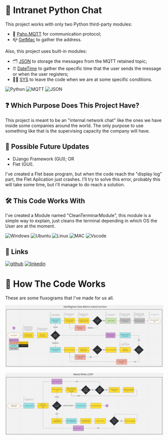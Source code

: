 # 💬 Intranet Python Chat 
This project works with only two Python third-party modules:

- 📨 [Paho.MQTT](https://eclipse.dev/paho/files/paho.mqtt.python/html/client.html) for communication protocol;
- 📪 [GetMac](https://pypi.org/project/getmac/) to gather the address.

Also, this project uses built-in modules:
- 🗂️ [JSON](https://python.readthedocs.io/en/v2.7.2/library/json.html) to storage the messages from the MQTT retained topic;
- ⏰ [DateTime](https://docs.python.org/3/library/datetime.html) to gather the specific time that the user sends the message or when the user registers;
- 🧑‍💻 [SYS](https://docs.python.org/3/library/sys.html) to leave the code when we are at some specific conditions.

![Python](https://img.shields.io/badge/python-3670A0?style=for-the-badge&logo=python&logoColor=ffdd54)
![MQTT](https://img.shields.io/badge/mqtt-5e5086?style=for-the-badge&logo=MQTT&logoColor=white)
![JSON](https://img.shields.io/badge/JSON-F7DF1E?style=for-the-badge&logo=JSON&logoColor=black)

## ❓ Which Purpose Does This Project Have?
This project is meant to be an "internal network chat" like the ones we have inside some companies around the world. The only purpose to use something like that is the supervising capacity the company will have.

## 🔄 Possible Future Updates
- DJango Framework (GUI); OR
- Flet (GUI).

I've created a Flet base program, but when the code reach the "display log" part, the Flet Aplication just crashes. I'll try to solve this error, probably this will take some time, but i'll manage to do reach a solution.

## 🛠️ This Code Works With
I've created a Module named "CleanTerminarModule", this module is a simple way to explain, just cleans the terminal depending in which OS the User are at the moment.

![Windows](https://img.shields.io/badge/Windows-000?style=for-the-badge&logo=windows&logoColor=2CA5E0)
![Ubuntu](https://img.shields.io/badge/Ubuntu-35495E?style=for-the-badge&logo=ubuntu&logoColor=2CA5E0)
![Linux](https://img.shields.io/badge/Linux-000?style=for-the-badge&logo=linux&logoColor=FCC624)
![MAC](https://img.shields.io/badge/MAC-FFFFFF?style=for-the-badge&logo=APPLE&logoColor=black)
![Vscode](https://img.shields.io/badge/Vscode-007ACC?style=for-the-badge&logo=visual-studio-code&logoColor=white)

## 🔗 Links
[![github](https://img.shields.io/badge/github-000?style=for-the-badge&logo=github&logoColor=white)](https://github.com/VicourtBitt)
[![linkedin](https://img.shields.io/badge/linkedin-0A66C2?style=for-the-badge&logo=linkedin&logoColor=white)](https://www.linkedin.com/in/vicourtbitt)

# 🙋 How The Code Works
These are some fluxograms that I've made for us all.

![](https://github.com/VicourtBitt/Intranet_Python_Chat/blob/main/img_starter_page_before_main.png)

![](https://github.com/VicourtBitt/Intranet_Python_Chat/blob/main/img_main_loop.png)
